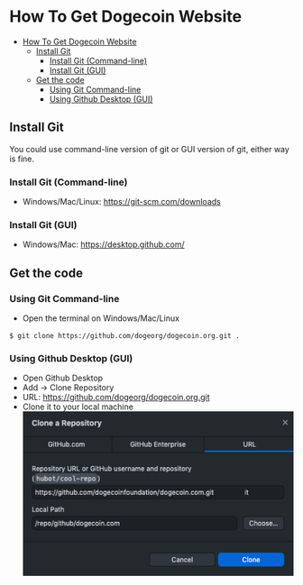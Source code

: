 # How To Get Dogecoin Website

- [How To Get Dogecoin Website](#how-to-get-dogecoin-website)
  - [Install Git](#install-git)
    - [Install Git (Command-line)](#install-git-command-line)
    - [Install Git (GUI)](#install-git-gui)
  - [Get the code](#get-the-code)
    - [Using Git Command-line](#using-git-command-line)
    - [Using Github Desktop (GUI)](#using-github-desktop-gui)

## Install Git

You could use command-line version of git or GUI version of git, either way is fine.

### Install Git (Command-line)

* Windows/Mac/Linux: https://git-scm.com/downloads

### Install Git (GUI)

* Windows/Mac: https://desktop.github.com/

## Get the code

### Using Git Command-line

* Open the terminal on Windows/Mac/Linux
```
$ git clone https://github.com/dogeorg/dogecoin.org.git .
```
### Using Github Desktop (GUI)

* Open Github Desktop
* Add -> Clone Repository
* URL: https://github.com/dogeorg/dogecoin.org.git
* Clone it to your local machine
![](img/github-desktop-clone-repo.png)